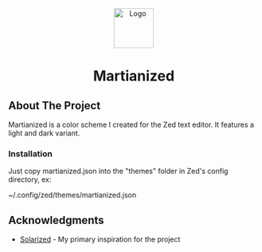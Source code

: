 <div align="center">
  <a href="https://github.com/ClamJohnston/martianized">
    <img src="images/logo.png" alt="Logo" width="80" height="80">
  </a>

  <h1 align="center">Martianized</h3>
</div>

## About The Project

Martianized is a color scheme I created for the Zed text editor. It features a light and dark variant. 

### Installation

Just copy martianized.json into the "themes" folder in Zed's config directory, ex:

~/.config/zed/themes/martianized.json


## Acknowledgments

* [Solarized](https://ethanschoonover.com/solarized/) - My primary inspiration for the project
